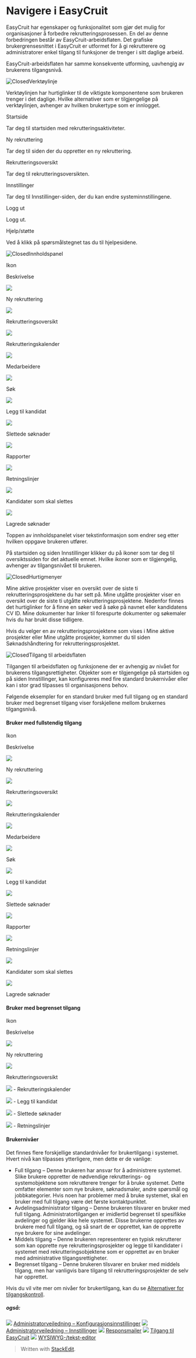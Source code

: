 # Navigere i EasyCruit

EasyCruit har egenskaper og funksjonalitet som gjør det mulig for organisasjoner å forbedre rekrutteringsprosessen. En del av denne forbedringen består av EasyCruit-arbeidsflaten. Det grafiske brukergrensesnittet i EasyCruit er utformet for å gi rekrutterere og administratorer enkel tilgang til funksjoner de trenger i sitt daglige arbeid.

EasyCruit-arbeidsflaten har samme konsekvente utforming, uavhengig av brukerens tilgangsnivå.

![Closed](../Skins/Default/Stylesheets/Images/transparent.gif)Verktøylinje

Verktøylinjen har hurtiglinker til de viktigste komponentene som brukeren trenger i det daglige. Hvilke alternativer som er tilgjengelige på verktøylinjen, avhenger av hvilken brukertype som er innlogget.

Startside

Tar deg til startsiden med rekrutteringsaktiviteter.

Ny rekruttering

Tar deg til siden der du oppretter en  ny rekruttering.

Rekrutteringsoversikt

Tar deg til  rekrutteringsoversikten.

Innstillinger

Tar deg til Innstillinger-siden, der du kan endre systeminnstillingene.

Logg ut

Logg ut.

Hjelp/støtte

Ved å klikk på spørsmålstegnet tas du til hjelpesidene.

![Closed](../Skins/Default/Stylesheets/Images/transparent.gif)Innholdspanel

Ikon

Beskrivelse

![](../Resources/Images/new_vacancy.jpg)

Ny rekruttering

![](../Resources/Images/vacancy_list.jpg)

Rekrutteringsoversikt

![](../Resources/Images/recruitment_calendar.jpg)

Rekrutteringskalender

![](../Resources/Images/employees.jpg)

Medarbeidere

![](../Resources/Images/search.jpg)

Søk

![](../Resources/Images/add_candidate.jpg)

Legg til kandidat

![](../Resources/Images/deleted_applications.jpg)

Slettede søknader

![](../Resources/Images/reports.jpg)

Rapporter

![](../Resources/Images/guidelines.jpg)

Retningslinjer

![](../Resources/Images/candidates_to_be_deleted.jpg)

Kandidater som skal slettes

![](../Resources/Images/stored_applications.jpg)

Lagrede søknader

Toppen av  innholdspanelet  viser tekstinformasjon som endrer seg etter hvilken oppgave brukeren utfører.

På  startsiden  og siden  Innstillinger  klikker du på ikoner som tar deg til oversiktssiden for det aktuelle emnet. Hvilke ikoner som er tilgjengelig, avhenger av tilgangsnivået til brukeren.

![Closed](../Skins/Default/Stylesheets/Images/transparent.gif)Hurtigmenyer

Mine aktive prosjekter  viser en oversikt over de siste ti rekrutteringsprosjektene du har sett på.  Mine utgåtte prosjekter  viser en oversikt over de siste ti utgåtte rekrutteringsprosjektene. Nedenfor finnes det hurtiglinker for å finne en søker ved å søke på navnet eller kandidatens CV ID.  Mine dokumenter  har linker til forespurte dokumenter og søkemaler hvis du har brukt disse tidligere.

Hvis du velger en av rekrutteringsprosjektene som vises i  Mine aktive prosjekter  eller  Mine utgåtte prosjekter, kommer du til siden  Søknadshåndtering  for rekrutteringsprosjektet.

![Closed](../Skins/Default/Stylesheets/Images/transparent.gif)Tilgang til arbeidsflaten

Tilgangen til arbeidsflaten og funksjonene der er avhengig av nivået for brukerens tilgangsrettigheter. Objekter som er tilgjengelige på  startsiden  og på siden  Innstillinger, kan konfigureres med fire standard brukernivåer eller kan i stor grad tilpasses til organisasjonens behov.

Følgende eksempler for en standard bruker med full tilgang og en standard bruker med begrenset tilgang viser forskjellene mellom brukernes tilgangsnivå.

#### Bruker med fullstendig tilgang

Ikon

Beskrivelse

![](../Resources/Images/new_vacancy.jpg)

Ny rekruttering

![](../Resources/Images/vacancy_list.jpg)

Rekrutteringsoversikt

![](../Resources/Images/recruitment_calendar.jpg)

Rekrutteringskalender

![](../Resources/Images/employees.jpg)

Medarbeidere

![](../Resources/Images/search.jpg)

Søk

![](../Resources/Images/add_candidate.jpg)

Legg til kandidat

![](../Resources/Images/deleted_applications.jpg)

Slettede søknader

![](../Resources/Images/reports.jpg)

Rapporter

![](../Resources/Images/guidelines.jpg)

Retningslinjer

![](../Resources/Images/candidates_to_be_deleted.jpg)

Kandidater som skal slettes

![](../Resources/Images/stored_applications.jpg)

Lagrede søknader

#### Bruker med begrenset tilgang

Ikon

Beskrivelse

![](../Resources/Images/new_vacancy.jpg)

Ny rekruttering

![](../Resources/Images/vacancy_list.jpg)

Rekrutteringsoversikt

![](../Resources/Images/recruitment_calendar.jpg) - Rekrutteringskalender

![](../Resources/Images/add_candidate.jpg) - Legg til kandidat

![](../Resources/Images/deleted_applications.jpg) - Slettede søknader

![](../Resources/Images/guidelines.jpg) - Retningslinjer

#### Brukernivåer

Det finnes flere forskjellige standardnivåer for brukertilgang i systemet. Hvert nivå kan tilpasses ytterligere, men dette er de vanlige:

-   Full tilgang  – Denne brukeren har ansvar for å administrere systemet. Slike brukere oppretter de nødvendige rekrutterings- og systemobjektene som rekrutterere trenger for å bruke systemet. Dette omfatter elementer som nye brukere, søknadsmaler, andre spørsmål og jobbkategorier. Hvis noen har problemer med å bruke systemet, skal en bruker med full tilgang være det første kontaktpunktet.
-   Avdelingsadministrator tilgang  – Denne brukeren tilsvarer en bruker med full tilgang. Administratortilgangen er imidlertid begrenset til spesifikke avdelinger og gjelder ikke hele systemet. Disse brukerne opprettes av brukere med full tilgang, og så snart de er opprettet, kan de opprette nye brukere for sine avdelinger.
-   Middels tilgang  – Denne brukeren representerer en typisk rekrutterer som kan opprette nye rekrutteringsprosjekter og legge til kandidater i systemet med rekrutteringsobjektene som er opprettet av en bruker med administrative tilgangsrettigheter.
-   Begrenset tilgang  – Denne brukeren tilsvarer en bruker med middels tilgang, men har vanligvis bare tilgang til rekrutteringsprosjekter de selv har opprettet.

Hvis du vil vite mer om nivåer for brukertilgang, kan du se  [Alternativer for tilgangskontroll](access_control_options.htm).

##### også:

![](../Resources/Images/icon-document-link.png)  [Administratorveiledning – Konfigurasjonsinnstillinger](guide_for_administrators_configuration_settings.htm)
![](../Resources/Images/icon-document-link.png)  [Administratorveiledning – Innstillinger](guide_for_administrators_settings.htm)
![](../Resources/Images/icon-document-link.png)  [Responsmailer](response_emails.htm)
![](../Resources/Images/icon-document-link.png)  [Tilgang til EasyCruit](accessing_easycruit.htm)
![](../Resources/Images/icon-document-link.png)  [WYSIWYG-/tekst-editor](wysiwyg_text_editor.htm)


> Written with [StackEdit](https://stackedit.io/).
<!--stackedit_data:
eyJoaXN0b3J5IjpbLTkyOTcyNDY1M119
-->